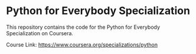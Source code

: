 # Python for Everybody Specialization

This repository contains the code for the Python for Everybody Specialization on Coursera.

Course Link: https://www.coursera.org/specializations/python
